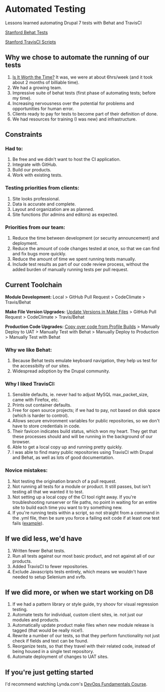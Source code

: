 # Automated Testing
Lessons learned automating Drupal 7 tests with Behat and TravisCI

[Stanford Behat Tests](https://drupalcamp.stanford.edu/lessons-learned-2-years-using-behat)

[Stanford TravisCI Scripts](https://github.com/SU-SWS/stanford_travisci_scripts)

Why we chose to automate the running of our tests
---
1. [Is It Worth the Time?](https://xkcd.com/1205/) It was, we were at about 6hrs/week (and it took about 2 months of billiable time).
2. We had a growing team.
3. Impressive suite of behat tests (first phase of automating tests; before my time).
4. Increasing nervousness over the potential for problems and opportunities for human error.
5. Clients ready to pay for tests to become part of their definition of done.
6. We had resources for training (I was new) and infrastructure.

Constraints
---
### Had to:

1. Be free and we didn't want to host the CI application.
2. Integrate with GitHub.
4. Build our products.
5. Work with existing tests.

### Testing priorities from clients:

1. Site looks professional.
2. Data is accurate and complete.
3. Layout and organization are as planned.
4. Site functions (for admins and editors) as expected.

### Priorities from our team:

1. Reduce the time between development (or security announcement) and deployment.
2. Reduce the amount of code changes tested at once, so that we can find and fix bugs more quickly.
3. Reduce the amount of time we spent running tests manually.
4. Include test results as part of our code review process, without the added burden of manually running tests per pull request.

Current Toolchain
---
**Module Development:** Local > GitHub Pull Request > CodeClimate > Travis/Behat

**Make File Version Upgrades:** [Update Versions in Make Files](https://github.com/SU-SWS/stanford_upgrade_scripts/tree/master/upgrade_modules) > GitHub Pull Request > CodeClimate > Travis/Behat

**Production Code Upgrades:** [Copy over code from Profile Builds](https://github.com/SU-SWS/stanford_upgrade_scripts/blob/master/upgrade_modules/includes/upgrade_functions.inc#L136) > Manually Deploy to UAT > Manually Test with Behat > Manually Deploy to Production > Manually Test with Behat

### Why we like Behat:

1. Because Behat tests emulate keyboard navigation, they help us test for the accessibilty of our sites.
2. Widespread adoption by the Drupal community.

### Why I liked TravisCI:

1. Sensible defaults, ie. never had to adjust MySQL max_packet_size, came with Firefox, etc.
2. Prints out container defaults.
3. Free for open source projects; if we had to pay, not based on disk space (which is harder to control).
4. Allows secure environment variables for public repositories, so we don't have to store credentials in code.
5. Their favicon indicates build status, which won my heart.  They get that these processes should and will be running in the background of our browser.
6. Able to get a local copy up and running pretty quickly.
7. I was able to find many public repositories using TravisCI with Drupal and Behat, as well as lots of good documentation.

### Novice mistakes:

1. Not testing the origination branch of a pull request.
2. Not running all tests for a module or product.  It still passes, but isn't testing all that we wanted it to test.
3. Not setting up a local copy of the CI tool right away.  If you're troubleshooting runserver or file paths, no point in waiting for an entire site to build each time you want to try something new.
4. If you're running tests within a script, so not straight from a command in the .yml file, then be sure you force a failing exit code if at least one test fails ([example](https://github.com/SU-SWS/stanford_travisci_scripts/blob/behat-7.x-1.x/bin/script.sh#L20-L27)).

If we did less, we'd have
---
1. Written fewer Behat tests.
2. Run all tests against our most basic product, and not against all of our products.
3. Added TravisCI to fewer repositories.
4. Exclude Javascripts tests entirely, which means we wouldn't have needed to setup Selenium and xvfb.

If we did more, or when we start working on D8
---
1. If we had a pattern library or style guide, try shoov for visual regression testing.
2. Automate tests for individual, custom client sites, ie. not just our modules and products.
3. Automatically update product make files when new module release is tagged (that would be really nice!).
4. Rewrite a number of our tests, so that they perform functionality not just check if fields and text can be found.
5. Reorganize tests, so that they travel with their related code, instead of being housed in a single test repository.
6. Automate deployment of changes to UAT sites.

If you're just getting started
---
I'd recommend watching Lynda.com's [DevOps Fundamentals Course](https://www.lynda.com/Operating-Systems-tutorials/DevOps-Fundamentals/508618-2.html).
